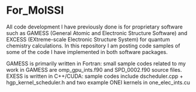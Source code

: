 # For_MolSSI

All code development I have previously done is for proprietary software such as GAMESS (General Atomic and Electronic Structure Software) and EXCESS (EXtreme-scale Electronic Structure System) for quantum chemistry calculations. In this repository I am posting code samples of some of the code I have implemented in both software packages.  

GAMESS is primarily written in Fortran: small sample codes related to my work in GAMESS are omp_gpu_ints.f90 and SPD_0002.f90 source files. 
EXESS is written in C++/CUDA: sample codes include dscheduler.cpp + hgp_kernel_scheduler.h and two example ONEI kernels in one_elec_ints.cu 
